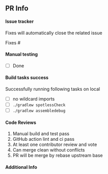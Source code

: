 ## PR Info
#### Issue tracker
Fixes will automatically close the related issue

Fixes #

#### Manual testing
- [ ] Done

#### Build tasks success
Successfully running following tasks on local
- [ ] no wildcard imports
- [ ] `./gradlew spotlessCheck`
- [ ] `./gradlew assembledebug`

#### Code Reviews
1. Manual build and test pass
2. GitHub action lint and ci pass
3. At least one contributor review and vote
4. Can merge clean without conflicts
5. PR will be merge by rebase upstream base

#### Additional Info

